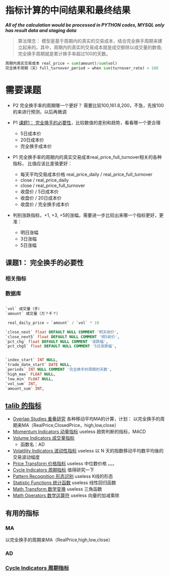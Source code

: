 # 指标计算的中间结果和最终结果

***All of the calculation would be processed in PYTHON codes, MYSQL only has result data and staging data***

> 算法理念： 模型是基于周期内的真实的交易成本，结合完全换手周期来建立起来的。其中，周期内的真实的交易成本就是成交额除以成交量的数值; 完全换手周期就是累计换手率超过100的天数。
``` python
周期内真实交易成本 real_price = sum(amount)/sum(vol)
完全换手周期（天）full_turnover_period = when sum(turnover_rate) > 100
```

# 需要课题
- P2 完全换手率的周期哪一个更好？ 需要比较100,161.8,200，不急，先按100的来进行预测，以后再微调
- P1 [课题1： 完全换手的必要性](完全换手的必要性)，比较数值的差别和趋势，看看哪一个更合理
  - 5日成本价
  - 20日成本价
  - 完全换手成本价
- P1 完全换手率的周期内的真实交易成本real_price_full_turnover相关的各种指标， 比值应该比差值更好：
  - 每天平均交易成本价格 real_price_daily / real_price_full_turnover
  - close / real_price_daily
  - close / real_price_full_turnover
  - 收盘价 / 5日成本价
  - 收盘价 / 20日成本价
  - 收盘价 / 完全换手成本价

- 判别涨跌指标，+1, +3, +5的涨幅，需要进一步比较出来哪一个指标更好，更准：
  - 明日涨幅
  - 3日涨幅
  - 5日涨幅


## 课题1： 完全换手的必要性
### 相关指标


### 数据库
``` sql

`vol` 成交量（手）
`amount` 成交量（万？千？）

 real_daily_price = `amount` / `vol` * 10

`close_next` float DEFAULT NULL COMMENT '明天收价',
`close_next5` float DEFAULT NULL COMMENT '明5收价',
`pct_chg` float DEFAULT NULL COMMENT '涨跌幅',
`pct_chg5` float DEFAULT NULL COMMENT '5日涨跌幅',


`index_start` INT NULL,
`trade_date_start` DATE NULL,
`periods` INT NULL COMMENT '完全换手的周期的天数',
`high_max` FLOAT NULL,
`low_min` FLOAT NULL,
`vol_sum` INT,
`amount_sum` INT,
```

## [talib 的指标](./talib)

* [Overlap Studies 重叠研究](func_groups/overlap_studies.md)
各种移动平均MA的计算，计划： 以完全换手的周期来MA（RealPrice,ClosedPrice，high,low,close）
* [Momentum Indicators 动量指标](func_groups/momentum_indicators.md)
useless
趋势判断的指标，MACD  
* [Volume Indicators 成交量指标](func_groups/volume_indicators.md)
  * 函数名：AD
* [Volatility Indicators 波动性指标](func_groups/volatility_indicators.md)
useless
以 N 天的指数移动平均数平均後的交易波动幅度
* [Price Transform 价格指标](func_groups/price_transform.md)
useless
中位数价格 。。。
* [Cycle Indicators 周期指标](func_groups/cycle_indicators.md)
值得研究一下
* [Pattern Recognition 形态识别](func_groups/pattern_recognition.md)
useless
K线的形态
* [Statistic Functions 统计函数](func_groups/statistic_functions.md)
useless
线性回归函数
* [Math Transform 数学变换](func_groups/math_transform.md)
useless
三角函数
* [Math Operators 数学运算符](func_groups/math_operators.md)
useless
向量的加减乘除

## 有用的指标
### MA
以完全换手的周期来MA（RealPrice,high,low,close）
### AD

### [Cycle Indicators 周期指标](func_groups/cycle_indicators.md)
